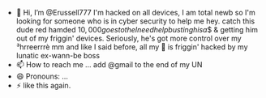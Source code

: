 - 👋 Hi, I’m @Erussell777 I'm hacked on all devices, I am total newb so I'm looking for someone who is in cyber security to help me hey. catch this dude red hamded
  $10,000 goes to the I need help busting his a$$ & getting him out of my friggin' devices.  Seriously, he's got more control over my ³hrreerrrè mm
  and like I said before, all my 💩 is friggin' hacked by my lunatic ex-wann-be boss
- 📫 How to reach me ... add @gmail to the end of my UN
- 😄 Pronouns: ...
- ⚡ like this again.

<!---
Erussell777/Erussell777 is a ✨ special ✨ repository because its `README.md` (this file) appears on your GitHub profile.
You can click the Preview link to take a look at your changes.
--->
